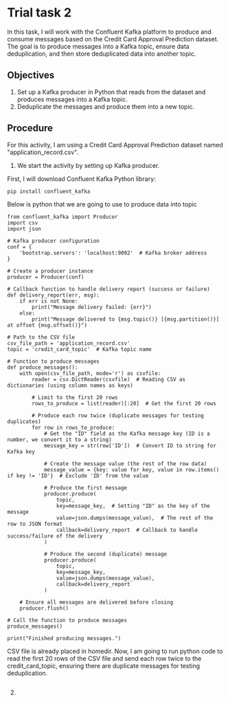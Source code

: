 # Trial task 2

In this task, I will work with the Confluent Kafka platform to produce and consume messages based on the Credit Card Approval Prediction dataset. The goal is to produce messages into a Kafka topic, ensure data deduplication, and then store deduplicated data into another topic.

## Objectives 

1. Set up a Kafka producer in Python that reads from the dataset and produces messages into a Kafka topic.
2. Deduplicate the messages and produce them into a new topic.

## Procedure 

For this activity, I am using a Credit Card Approval Prediction dataset named "application_record.csv". 

1. We start the activity by setting up Kafka producer.

First, I will download Confluent Kafka Python library:

```
pip install confluent_kafka
```

Below is python that we are going to use to produce data into topic

```
from confluent_kafka import Producer
import csv
import json

# Kafka producer configuration
conf = {
    'bootstrap.servers': 'localhost:9092'  # Kafka broker address
}

# Create a producer instance
producer = Producer(conf)

# Callback function to handle delivery report (success or failure)
def delivery_report(err, msg):
    if err is not None:
        print("Message delivery failed: {err}")
    else:
        print("Message delivered to {msg.topic()} [{msg.partition()}] at offset {msg.offset()}")

# Path to the CSV file 
csv_file_path = 'application_record.csv'
topic = 'credit_card_topic'  # Kafka topic name 

# Function to produce messages
def produce_messages():
    with open(csv_file_path, mode='r') as csvfile:
        reader = csv.DictReader(csvfile)  # Reading CSV as dictionaries (using column names as keys)

        # Limit to the first 20 rows
        rows_to_produce = list(reader)[:20]  # Get the first 20 rows

        # Produce each row twice (duplicate messages for testing duplicates)
        for row in rows_to_produce:
            # Get the "ID" field as the Kafka message key (ID is a number, we convert it to a string)
            message_key = str(row['ID'])  # Convert ID to string for Kafka key

            # Create the message value (the rest of the row data)
            message_value = {key: value for key, value in row.items() if key != 'ID'}  # Exclude 'ID' from the value

            # Produce the first message
            producer.produce(
                topic,  
                key=message_key,  # Setting "ID" as the key of the message
                value=json.dumps(message_value),  # The rest of the row to JSON format
                callback=delivery_report  # Callback to handle success/failure of the delivery
            )

            # Produce the second (duplicate) message
            producer.produce(
                topic,
                key=message_key,
                value=json.dumps(message_value),
                callback=delivery_report
            )

    # Ensure all messages are delivered before closing
    producer.flush()

# Call the function to produce messages
produce_messages()

print("Finished producing messages.")

```

CSV file is already placed in homedir. Now, I am going to run python code to read the first 20 rows of the CSV file and send each row twice to the credit_card_topic, ensuring there are duplicate messages for testing deduplication.

```

```


2. 


